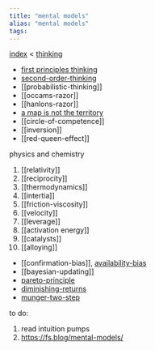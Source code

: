 ```yaml
---
title: "mental models"
alias: "mental models"
tags: 
---
```


[index](/.md) < [thinking](1-thinking.md)

- [first principles thinking](first-principles-thinking.md)
- [second-order-thinking](second-order-thinking.md)
- [[probabilistic-thinking]]
- [[occams-razor]]
- [[hanlons-razor]]
- [a map is not the territory](map-territory-relation.md)
- [[circle-of-competence]]
- [[inversion]]
- [[red-queen-effect]]


physics and chemistry
1. [[relativity]]
2. [[reciprocity]]
3. [[thermodynamics]]
4. [[intertia]]
5. [[friction-viscosity]]
6. [[velocity]]
7. [[leverage]]
8. [[activation energy]]
9. [[catalysts]]
10. [[alloying]]
- [[confirmation-bias]], [availability-bias](availability-bias)
- [[bayesian-updating]]
- [pareto-principle](pareto-principle.md)
- [diminishing-returns](diminishing-returns.md)
- [munger-two-step](munger-two-step.md)


to do:
1. read intuition pumps
2. https://fs.blog/mental-models/